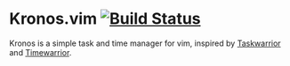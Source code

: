 # Kronos.vim [![Build Status](https://travis-ci.org/soywod/kronos.vim.svg?branch=master)](https://travis-ci.org/soywod/kronos.vim)

Kronos is a simple task and time manager for vim, inspired by [Taskwarrior](https://taskwarrior.org/) and [Timewarrior](https://taskwarrior.org/docs/timewarrior/).

